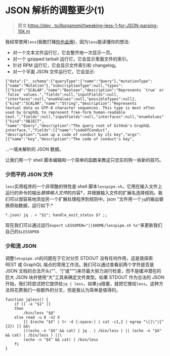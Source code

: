 # JSON 解析的调整更少(1)

> 原文:[https://dev . to/lbonanomi/tweaking-less-1-for-JSON-parsing-10k m](https://dev.to/lbonanomi/tweaking-less-1-for-json-parsing-10km)

我经常使用`less`(我敢打赌[你也会用](https://dev.to/ecologic/what-are-your-five-most-used-terminal-commands-1hmd))，因为`less`能读懂你的想法:

*   对一个文本文件运行它，它会整齐地一次显示一页。
*   对一个 gzipped tarball 运行它，它会显示里面文件的索引。
*   针对 RPM 运行它，它会显示文件索引和 changelog。
*   对一个平面 JSON 文件运行它，它会显示:

```
{"data":{"__schema":{"queryType":{"name":"Query"},"mutationType":{"name":"Mutation"},"subscriptionType":null,"types":
[{"kind":"SCALAR","name":"Boolean","description":"Represents `true` or `false` values.","fields":null,"inputFields":null,
"interfaces":null,"enumValues":null,"possibleTypes":null},{"kind":"SCALAR","name":"String","description":"Represents 
textual data as UTF-8 character sequences. This type is most often used by GraphQL to represent free-form human-readable 
text.","fields":null,"inputFields":null,"interfaces":null,"enumValues":null,"possibleTypes":null},{"kind":"OBJECT",
"name":"Query","description":"The query root of GitHub's GraphQL interface.","fields":[{"name":"codeOfConduct",
"description":"Look up a code of conduct by its key","args":[{"name":"key","description":"The code of conduct's key",
```

...一墙未解析的 JSON 数据。

让我们用一个 shell 脚本编辑和一个简单的函数来教这只忠实的狗一些新的技巧。

### [](#less-and-flat-json-files)少而平的 JSON 文件

`less`实用程序的一个非常酷的特性是 shell 脚本`lesspipe.sh`，它用在输入文件上运行的命令的输出*替换输入文件*的内容*，并根据输入文件的扩展名选择规则。我们可以很容易地添加另一个扩展处理程序到规则中。json "文件用一个`jq`的输出替换原始数据，运行如下:*

`*.json) jq . < "$1"; handle_exit_status $? ;;`

现在我们可以通过运行`export LESSOPEN="||$HOME/lesspipe.sh %s"`来更新我们自己的`$LESSOPEN`

### [](#less-and-streaming-json)少和流 JSON

调整`lesspipe.sh`的问题在于它对分页 STDOUT 没有任何作用，这是我探索 REST 或 GraphQL 端点的常用工作流。我们可以通过查看前两个字符是否是 JSON 文档的合法开头(“”、“[”或““”)来尽最大努力进行检查，而不是缓冲潜在的巨大 JSON 块并使用“大”工具来确定文件类型。如果 STDOUT 作为合法的 JSON 开始，我们将尝试把它提供给`jq | less`，如果`jq`阻塞，就把它推给`less`。这种方法将花费我们一些额外的分叉，但是我认为简单是值得的。

```
function jqless() {
    if [[ -e "$1" ]]
    then
        /bin/less "$@"
    else read -u 0 -n2 X
        [[ $(echo "$X" | tr -d [:space:] | cut -c1,2 | egrep "\[|\"|{"{2}) ]] &&\
        (((echo -n "$X" && cat) | jq . | /bin/less ) || (echo -n "$X" && cat) | /bin/less ) ||\
        (echo -n "$X" && cat) | /bin/less
    fi
} 
```